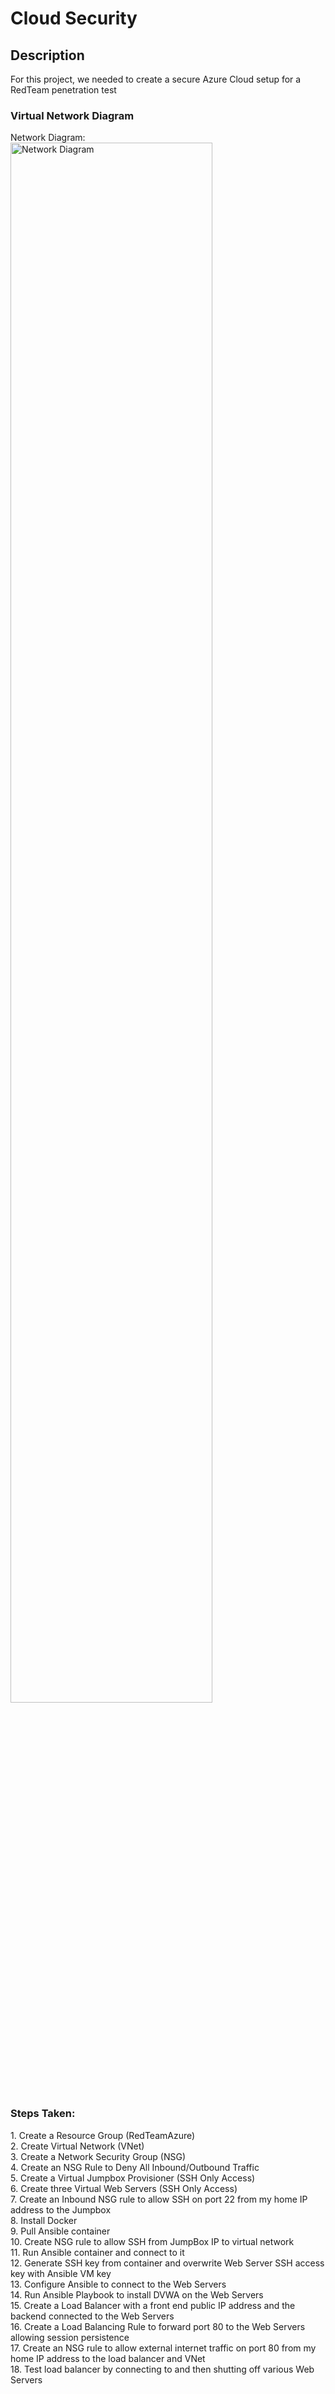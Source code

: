 # Cloud Security

<h2>Description</h2>
For this project, we needed to create a secure Azure Cloud setup for a RedTeam penetration test

<h3>Virtual Network Diagram</h3>

Network Diagram:  <br/>
<img src="https://i.imgur.com/lnW9XWG.jpg" height="80%" width="80%" alt="Network Diagram"/>
<br />

<h3>Steps Taken:</h3>
1. Create a Resource Group (RedTeamAzure)</br>
2. Create Virtual Network (VNet)</br>
3. Create a Network Security Group (NSG)</br>
4. Create an NSG Rule to Deny All Inbound/Outbound Traffic</br>
5. Create a Virtual Jumpbox Provisioner (SSH Only Access)</br>
6. Create three Virtual Web Servers (SSH Only Access)</br>
7. Create an Inbound NSG rule to allow SSH on port 22 from my home IP address to the Jumpbox</br>
8. Install Docker</br>
9. Pull Ansible container</br>
10. Create NSG rule to allow SSH from JumpBox IP to virtual network</br>
11. Run Ansible container and connect to it</br>
12. Generate SSH key from container and overwrite Web Server SSH access key with Ansible VM key</br>
13. Configure Ansible to connect to the Web Servers</br>
14. Run Ansible Playbook to install DVWA on the Web Servers</br>
15. Create a Load Balancer with a front end public IP address and the backend connected to the Web Servers</br>
16. Create a Load Balancing Rule to forward port 80 to the Web Servers allowing session persistence</br>
17. Create an NSG rule to allow external internet traffic on port 80 from my home IP address to the load balancer and VNet</br>
18. Test load balancer by connecting to and then shutting off various Web Servers</br>
<br></br>


